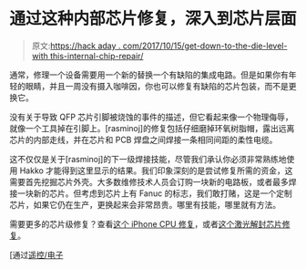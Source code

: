 # 通过这种内部芯片修复，深入到芯片层面

> 原文:[https://hack aday . com/2017/10/15/get-down-to-the-die-level-with this-internal-chip-repair/](https://hackaday.com/2017/10/15/get-down-to-the-die-level-with-this-internal-chip-repair/)

通常，修理一个设备需要用一个新的替换一个有缺陷的集成电路。但是如果你有年轻的眼睛，并且一周没有摄入咖啡因，你也可以修复有缺陷的芯片包装，而不是更换它。

没有关于导致 QFP 芯片引脚被烧蚀的事件的描述，但它看起来像一个物理侮辱，就像一个工具掉在引脚上。[rasminoj]的修复包括仔细磨掉环氧树脂帽，露出远离芯片的内部走线，并在芯片和 PCB 焊盘之间焊接一条相同间距的柔性电缆。

这不仅仅是关于[rasminoj]的下一级焊接技能，尽管我们承认你必须非常熟练地使用 Hakko 才能得到这里显示的结果。我们印象深刻的是尝试修复所需的资金，这需要首先挖掘芯片外壳。大多数维修技术人员会订购一块新的电路板，或者最多焊接一块新的芯片。但考虑到芯片上有 Fanuc 的标志，我们敢打赌，这是一个定制芯片，如果它仍在生产，更换起来会非常昂贵。哪里有技能，哪里就有方法。

需要更多的芯片级修复？查看[这个 iPhone CPU 修复](http://hackaday.com/2017/02/24/iphone-brain-surgery/)，或者[这个激光解封芯片修复](https://hackaday.com/2015/08/29/co2-laser-decapping-to-fix-soldering-mistake/)。

[通过[遥控/电子](https://www.reddit.com/r/electronics/comments/75wcjb/how_to_repair_an_ic_with_damaged_pins/)